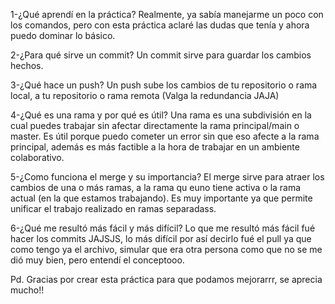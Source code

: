 1-¿Qué aprendí en la práctica?
Realmente, ya sabía manejarme un poco con los comandos, pero con esta práctica
aclaré las dudas que tenía y ahora puedo dominar lo básico.

2-¿Para qué sirve un commit?
Un commit sirve para guardar los cambios hechos.

3-¿Qué hace un push?
Un push sube los cambios de tu repositorio o rama local, a tu repositorio o rama remota (Valga la redundancia JAJA)

4-¿Qué es una rama y por qué es útil?
Una rama es una subdivisión en la cual puedes trabajar sin afectar directamente la rama principal/main o master. 
Es útil porque puedo cometer un error sin que eso afecte a la rama principal, además es más factible a la hora de trabajar
en un ambiente colaborativo.

5-¿Como funciona el merge y su importancia?
El merge sirve para atraer los cambios de una o más ramas, a la rama qu euno tiene activa o la
rama actual (en la que estamos trabajando).
Es muy importante ya que permite unificar el trabajo realizado en ramas separadass.

6-¿Qué me resultó más fácil y más difícil?
Lo que me resultó más fácil fué hacer los commits JAJSJS, lo más difícil por así decirlo
fué el pull ya que como tengo ya el archivo, simular que era otra persona como que no se me dió 
muy bien, pero entendí el conceptooo.

Pd. Gracias por crear esta práctica para que podamos mejorarrr, se aprecia mucho!!